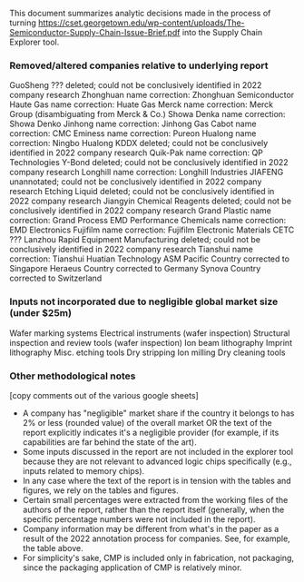 This document summarizes analytic decisions made in the process of turning https://cset.georgetown.edu/wp-content/uploads/The-Semiconductor-Supply-Chain-Issue-Brief.pdf into the Supply Chain Explorer tool.

### Removed/altered companies relative to underlying report

GuoSheng		??? deleted; could not be conclusively identified in 2022 company research
Zhonghuan		name correction: Zhonghuan Semiconductor
Haute Gas		name correction: Huate Gas
Merck			name correction: Merck Group (disambiguating from Merck & Co.)
Showa Denka		name correction: Showa Denko
Jinhong			name correction: Jinhong Gas
Cabot			name correction: CMC
Eminess			name correction: Pureon
Hualong			name correction: Ningbo Hualong
KDDX			deleted; could not be conclusively identified in 2022 company research
Quik-Pak		name correction: QP Technologies
Y-Bond			deleted; could not be conclusively identified in 2022 company research
Longhill		name correction: Longhill Industries
JIAFENG			unannotated; could not be conclusively identified in 2022 company research
Etching Liquid	deleted; could not be conclusively identified in 2022 company research
Jiangyin Chemical Reagents	deleted; could not be conclusively identified in 2022 company research
Grand Plastic	name correction: Grand Process
EMD Performance Chemicals	name correction: EMD Electronics
Fujifilm		name correction: Fujifilm Electronic Materials
CETC			???
Lanzhou Rapid Equipment Manufacturing	deleted; could not be conclusively identified in 2022 company research
Tianshui		name correction: Tianshui Huatian Technology
ASM Pacific		Country corrected to Singapore
Heraeus			Country corrected to Germany
Synova			Country corrected to Switzerland


### Inputs not incorporated due to negligible global market size (under $25m)

Wafer marking systems
Electrical instruments (wafer inspection)
Structural inspection and review tools (wafer inspection)
Ion beam lithography
Imprint lithography
Misc. etching tools
Dry stripping
Ion milling
Dry cleaning tools



### Other methodological notes

[copy comments out of the various google sheets]

* A company has "negligible" market share if the country it belongs to has 2% or less (rounded value) of the overall market OR the text of the report explicitly indicates it's a negligible provider (for example, if its capabilities are far behind the state of the art).
* Some inputs discussed in the report are not included in the explorer tool because they are not relevant to advanced logic chips specifically (e.g., inputs related to memory chips).
* In any case where the text of the report is in tension with the tables and figures, we rely on the tables and figures.
* Certain small percentages were extracted from the working files of the authors of the report, rather than the report itself (generally, when the specific percentage numbers were not included in the report).
* Company information may be different from what's in the paper as a result of the 2022 annotation process for companies. See, for example, the table above.
* For simplicity's sake, CMP is included only in fabrication, not packaging, since the packaging application of CMP is relatively minor.

